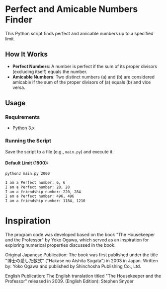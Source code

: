 # Perfect and Amicable Numbers Finder

This Python script finds perfect and amicable numbers up to a specified limit.

## How It Works

- **Perfect Numbers**: A number is perfect if the sum of its proper divisors (excluding itself) equals the number.
- **Amicable Numbers**: Two distinct numbers \(a\) and \(b\) are considered amicable if the sum of the proper divisors of \(a\) equals \(b\) and vice versa.

## Usage

### Requirements

- Python 3.x

### Running the Script

Save the script to a file (e.g., `main.py`) and execute it.

#### Default Limit (1500):

```sh
python3 main.py 2000
```

```sh
I am a Perfect number: 6, 6
I am a Perfect number: 28, 28
I am a friendship number: 220, 284
I am a Perfect number: 496, 496
I am a friendship number: 1184, 1210
```


# Inspiration
The program code was developed based on the book "The Housekeeper and the Professor" by Yoko Ogawa, which served as an inspiration for exploring numerical properties discussed in the book.


Original Japanese Publication: The book was first published under the title "博士の愛した数式" ("Hakase no Aishita Sūgata") in 2003 in Japan. Written by: Yoko Ogawa and published by Shinchosha Publishing Co., Ltd.

English Publication: The English translation titled "The Housekeeper and the Professor" released in 2009. (English Edition): Stephen Snyder